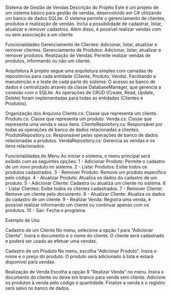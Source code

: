 Sistema de Gestão de Vendas
Descrição do Projeto
Este é um projeto de um sistema básico para gestão de vendas, desenvolvido em C# utilizando um banco de dados SQLite. 
O sistema permite o gerenciamento de clientes, produtos e realização de vendas. Inclui a possibilidade de cadastrar, listar, atualizar e remover cadastros. Além disso, é possível realizar vendas com ou sem associação a um cliente.

Funcionalidades
Gerenciamento de Clientes: Adicionar, listar, atualizar e remover clientes.
Gerenciamento de Produtos: Adicionar, listar, atualizar e remover produtos.
Realização de Vendas: Permite realizar vendas de produtos, informando ou não um cliente.

Arquitetura
A projeto segue uma arquitetura simples com camadas de repositórios para cada entidade (Cliente, Produto, Venda). Facilitando a manutenção e o teste de cada parte do sistema.
O acesso ao banco de dados é centralizado através da classe DatabaseManager, que gerencia a conexão com o SQLite.
As operações de CRUD (Create, Read, Update, Delete) foram implementadas para todas as entidades (Clientes e Produtos).

Organização dos Arquivos
Cliente.cs: Classe que representa um cliente.
Produto.cs: Classe que representa um produto.
Venda.cs: Classe que representa uma venda e seus itens.
ClienteRepository.cs: Responsável por todas as operações de banco de dados relacionadas a clientes.
ProdutoRepository.cs: Responsável pelas operações de banco de dados relacionadas a produtos.
VendaRepository.cs: Gerencia as vendas e os itens relacionados.

Funcionalidades do Menu
Ao iniciar o sistema, o menu principal será exibido com as seguintes opções:
1 - Adicionar Produto: Permite o cadastro de um novo produto no sistema.
2 - Listar Produtos: Exibe todos os produtos cadastrados.
3 - Remover Produto: Remove um produto específico pelo código.
4 - Atualizar Produto: Atualiza os dados do cadastro de um produto.
5 - Adicionar Cliente: Cadastra ou atualiza um cliente no sistema.
6 - Listar Clientes: Exibe todos os clientes cadastrados.
7 - Remover Cliente: Remove um cliente pelo documento.
8 - Atualizar Cliente: Atualiza os dados do cadastro de um cliente.
9 - Realizar Venda: Registra uma venda, é possível realizar informando um cliente ou continuar apenas com os produtos.
10 - Sair: Fecha o programa.

Exemplo de Uso

Cadastro de um Cliente
No menu, selecione a opção 1 para "Adicionar Cliente".
Insira o documento e o nome do cliente.
O cliente será cadastrado e poderá ser usado ao efetuar uma vendas.

Cadastro de um Produto
No menu, escolha "Adicionar Produto".
Insira o nome e o preço do produto.
O produto será adicionado à lista e estará disponível para vendas.

Realização de Venda
Escolha a opção 9 "Realizar Venda" no menu.
Insira o documento do cliente ou deixe em branco para venda sem cliente.
Adicione os produtos à venda pelo código e quantidade.
Finalize a venda e o registro será salvo no banco de dados.
